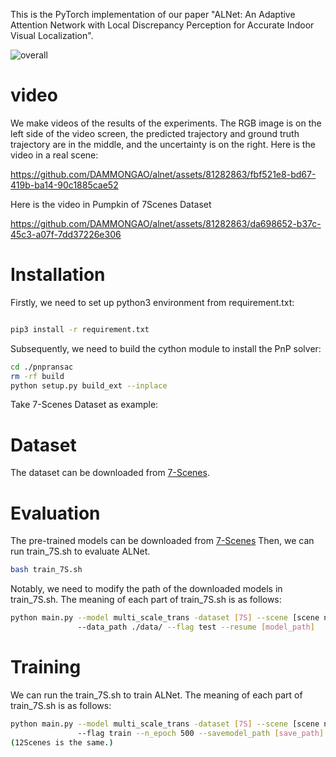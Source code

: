 This is the PyTorch implementation of our paper "ALNet: An Adaptive Attention Network with Local Discrepancy Perception for Accurate Indoor Visual Localization".

![overall](https://github.com/DAMMONGAO/alnet/assets/81282863/fbf01dd1-7a30-49ad-ba15-bb5744c4667f)

# video
We make videos of the results of the experiments. The RGB image is on the left side of the video screen, the predicted trajectory and ground truth trajectory are in the middle, and the uncertainty is on the right.
Here is the video in a real scene:

https://github.com/DAMMONGAO/alnet/assets/81282863/fbf521e8-bd67-419b-ba14-90c1885cae52

Here is the video in Pumpkin of 7Scenes Dataset

https://github.com/DAMMONGAO/alnet/assets/81282863/da698652-b37c-45c3-a07f-7dd37226e306

# Installation
Firstly, we need to set up python3 environment from requirement.txt:

```bash

pip3 install -r requirement.txt 
```

Subsequently, we need to build the cython module to install the PnP solver:
```bash
cd ./pnpransac
rm -rf build
python setup.py build_ext --inplace
```
Take 7-Scenes Dataset as example:
# Dataset
The dataset can be downloaded from [7-Scenes](https://www.microsoft.com/en-us/research/project/rgb-d-dataset-7-scenes/).

# Evaluation
The pre-trained models can be downloaded from [7-Scenes](https://1drv.ms/f/s!Aln-nNBY3wXyaK5NNluyMMf-WJo?e=vpX9cb)
Then, we can run train_7S.sh to evaluate ALNet.
```bash
bash train_7S.sh
```
Notably, we need to modify the path of the downloaded models in train_7S.sh. 
The meaning of each part of train_7S.sh is as follows:
```bash
python main.py --model multi_scale_trans -dataset [7S] --scene [scene name, such as chess] 
               --data_path ./data/ --flag test --resume [model_path]
```

# Training
We can run the train_7S.sh to train ALNet.
The meaning of each part of train_7S.sh is as follows:
```bash
python main.py --model multi_scale_trans -dataset [7S] --scene [scene name, such as chess] --data_path ./data/ 
               --flag train --n_epoch 500 --savemodel_path [save_path]
(12Scenes is the same.)
```
